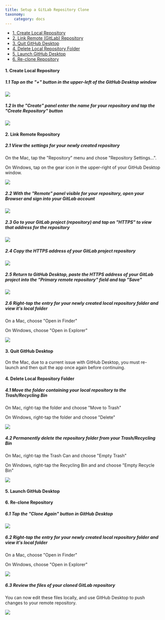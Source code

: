 ```yaml
---
title: Setup a GitLab Repository Clone
taxonomy:
    category: docs
---
```


* [1. Create Local Repository](#1-create-local-repository)
* [2. Link Remote (GitLab) Repository](#2-link-remote-repository)
* [3. Quit GitHub Desktop](#3-quit-github-desktop)
* [4. Delete Local Repository Folder](#4-delete-local-repository-folder)
* [5. Launch GitHub Desktop](#5-launch-github-desktop)
* [6. Re-clone Repository](#6-re-clone-repository)

#### 1. Create Local Repository

##### 1.1 Tap on the "+" button in the upper-left of the GitHub Desktop window

![](../../images/using-github-desktop-and-gitlab-with-grav-2/tap-on-the-----button-in-the-upper-left-of-the-github-desktop-window.png)

##### 1.2 In the "Create" panel enter the name for your repository and tap the "Create Repository" button

![](../../images/using-github-desktop-and-gitlab-with-grav-2/in-the--create--panel-enter-the-name-for-your-repository-and-tap-the--create-repository--button.png)

#### 2. Link Remote Repository

##### 2.1 View the settings for your newly created repository

On the Mac, tap the "Repository" menu and chose "Repository Settings...".

On Windows, tap on the gear icon in the upper-right of your GitHub Desktop window.


![](../../images/using-github-desktop-and-gitlab-with-grav-2/view-the-settings-for-your-newly-created-repository.png)

##### 2.2 With the "Remote" panel visible for your repository, open your Browser and sign into your GitLab account

![](../../images/using-github-desktop-and-gitlab-with-grav-2/with-the--remote--panel-visible-for-your-repository--open-your-browser-and-sign-into-your-gitlab-acc.png)

##### 2.3 Go to your GitLab project (repository) and tap on "HTTPS" to view that address for the repository

![](../../images/using-github-desktop-and-gitlab-with-grav-2/go-to-your-gitlab-project--repository--and-tap-on--https--to-view-that-address-for-the-repository.png)

##### 2.4 Copy the HTTPS address of your GitLab project repository

![](../../images/using-github-desktop-and-gitlab-with-grav-2/copy-the-https-address-of-your-gitlab-project-repository.png)

##### 2.5 Return to GitHub Desktop, paste the HTTPS address of your GitLab project into the "Primary remote repository" field and tap "Save"

![](../../images/using-github-desktop-and-gitlab-with-grav-2/return-to-github-desktop--paste-the-https-address-of-your-gitlab-project-into-the--primary-remote-re.png)

##### 2.6 Right-tap the entry for your newly created local repository folder and view it's local folder

On a Mac, choose "Open in Finder"

On Windows,  choose "Open in Explorer"


![](../../images/using-github-desktop-and-gitlab-with-grav-2/right-tap-the-entry-for-your-newly-created-local-repository-folder-and-view-it-s-local-folder.png)

#### 3. Quit GitHub Desktop

On the Mac, due to a current issue with GitHub Desktop, you must re-launch and then quit the app once again before continuing.


#### 4. Delete Local Repository Folder

##### 4.1 Move the folder containing your local repository to the Trash/Recycling Bin

On Mac, right-tap the folder and choose "Move to Trash"

On Windows, right-tap the folder and choose "Delete"


![](../../images/using-github-desktop-and-gitlab-with-grav-2/move-the-folder-containing-your-local-repository-to-the-trash-recycling-bin.png)

##### 4.2 Permanently delete the repository folder from your Trash/Recycling Bin

On Mac, right-tap the Trash Can and choose "Empty Trash"

On Windows, right-tap the Recycling Bin and and choose "Empty Recycle Bin"


![](../../images/using-github-desktop-and-gitlab-with-grav-2/permanently-delete-the-repository-folder-from-your-trash-recycling-bin.png)

#### 5. Launch GitHub Desktop

#### 6. Re-clone Repository

##### 6.1 Tap the "Clone Again" button in GitHub Desktop

![](../../images/using-github-desktop-and-gitlab-with-grav-2/tap-the--clone-again--button-in-github-desktop.png)

##### 6.2 Right-tap the entry for your newly created local repository folder and view it's local folder

On a Mac, choose "Open in Finder"

On Windows,  choose "Open in Explorer"


![](../../images/using-github-desktop-and-gitlab-with-grav-2/right-tap-the-entry-for-your-newly-created-local-repository-folder-and-view-it-s-local-folder-1.png)

##### 6.3 Review the files of your cloned GitLab repository

You can now edit these files locally, and use GitHub Desktop to push changes to your remote repository.


![](../../images/using-github-desktop-and-gitlab-with-grav-2/review-the-files-of-your-cloned-gitlab-repository.png)
